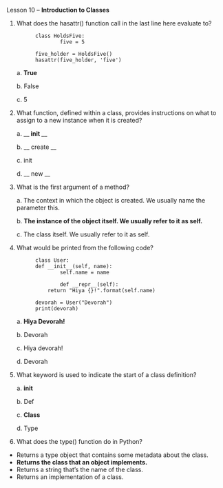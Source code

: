 Lesson 10 – **Introduction to Classes**

1.    What does the hasattr() function call in the last line here evaluate to?

                class HoldsFive:
                        five = 5

                five_holder = HoldsFive()
                hasattr(five_holder, 'five')

      a.      **True**
      
      b.      False
      
      c.	5

2.    What function, defined within a class, provides instructions on what to assign to a new instance when it is created?

      a.      **__ init __**

      b.        __ create __
       
      c.	init

      d.	__ new __

3.    What is the first argument of a method?

      a.      The context in which the object is created. We usually name the parameter this.

      b.      **The instance of the object itself. We usually refer to it as self.**

      c.      The class itself. We usually refer to it as self.

4.    What would be printed from the following code?

                class User:
 		        def __init__(self, name):
    			        self.name = name
    	 		
                        def __repr__(self):
   			        return "Hiya {}!".format(self.name)
  	
                devorah = User("Devorah")
                print(devorah)

      a.	**Hiya Devorah!**

      b.	Devorah

      c.	Hiya devorah!

      d.	Devorah

5.	What keyword is used to indicate the start of a class definition?

    a.  __init__
  
    b.  Def

    c.  **Class**

    d.  Type

6.	What does the type() function do in Python?
-	Returns a type object that contains some metadata about the class.
-	**Returns the class that an object implements.**
-	Returns a string that’s the name of the class.
-	Returns an implementation of a class.
